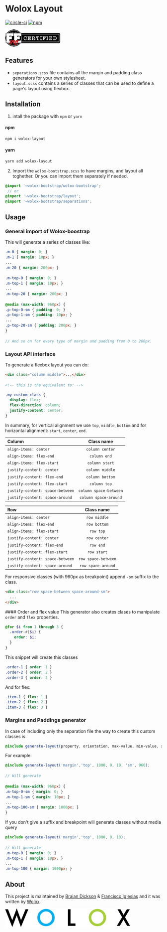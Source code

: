 # Wolox Layout

[![circle-ci](https://img.shields.io/circleci/project/github/Wolox/wolox-layout.svg)](https://circleci.com/gh/Wolox/wolox-layout)
[![npm](https://img.shields.io/npm/v/wolox-layout.svg)](https://www.npmjs.com/package/wolox-layout)

[![FEArmy](./assets/FEA_icon.png)](https://github.com/orgs/Wolox/teams/front-end-army/members)

## Features

* `separations.scss` file contains all the margin and padding class generators for your own stylesheet.
* `layout.scss` contains a series of classes that can be used to define a page's layout using flexbox.

## Installation

1.  intall the package with `npm` or `yarn`

#### npm

```bash
npm i wolox-layout
```

#### yarn

```bash
yarn add wolox-layout
```

2. Import the `wolox-bootstrap.scss` to have margins, and layout all toghether. Or you can import them separately if needed.

```scss
@import '~wolox-bootstrap/wolox-bootstrap';
 // or
@import '~wolox-bootstrap/layout';
@import '~wolox-bootstrap/separations';
```

## Usage

### General import of Wolox-boostrap

This will generate a series of classes like:
```scss
.m-0 { margin: 0; }
.m-1 { margin: 10px; }
...
.m-20 { margin: 200px; }

.m-top-0 { margin: 0; }
.m-top-1 { margin: 10px; }
...
.m-top-20 { margin: 200px; }

@media (max-width: 960px) {
.p-top-0-sm { padding: 0; }
.p-top-1-sm { padding: 10px; }
...
.p-top-20-sm { padding: 200px; }
}

// And so on for every type of margin and padding from 0 to 200px.
```
### Layout API interface
To generate a flexbox layout you can do:
```html
<div class="column middle">...</div>

<!-- this is the equivalent to: -->
```
```scss
.my-custom-class {
  display: flex;
  flex-direction: column;
  justify-content: center;
}
```

In summary, for vertical alignment we use `top`, `middle`, `bottom` and for horizontal alignment: `start`, `center`, `end`.

| Column  | Class name  |
| :------------ |:---------------:|
| `align-items: center`      | `column center` |
| `align-items: flex-end`      | `column end` |
| `align-items: flex-start`      | `column start` |
| `justify-content: center`      | `column middle` |
| `justify-content: flex-end`      | `column bottom` |
| `justify-content: flex-start`      | `column top` |
| `justify-content: space-between`      | `column space-between` |
| `justify-content: space-around`      | `column space-around` |


| Row  | Class name  |
| :------------ |:---------------:|
| `align-items: center`      | `row middle` |
| `align-items: flex-end`      | `row bottom` |
| `align-items: flex-start`      | `row top` |
| `justify-content: center`      | `row center` |
| `justify-content: flex-end`      | `row end` |
| `justify-content: flex-start`      | `row start` |
| `justify-content: space-between`      | `row space-between` |
| `justify-content: space-around`      | `row space-around` |

For responsive classes (with 960px as breakpoint) append `-sm` suffix to the class.


```html
<div class="row space-between space-around-sm">
  ...
</div>
```

#### Order and flex value
This generator also creates clases to manipulate `order` and `flex` properties.

```scss
@for $i from 1 through 3 {
  .order-#{$i} {
    order: $i;
  }
}
```
This snippet will create this classes

```scss
.order-1 { order: 1 }
.order-2 { order: 2 }
.order-3 { order: 3 }
```

And for flex:
```scss
.item-1 { flex: 1 }
.item-2 { flex: 2 }
.item-3 { flex: 3 }
```

### Margins and Paddings generator
In case of including only the separation file the way to create this custom classes is
```scss
@include generate-layout(property, orientation, max-value, min-value, scale, suffix, breakpoint);
```

For example:
```scss
@include generate-layout('margin','top', 1000, 0, 10, 'sm', 960);

// Will generate

@media (max-width: 960px) {
.m-top-0-sm { margin: 0; }
.m-top-1-sm { margin: 10px; }
...
.m-top-100-sm { margin: 1000px; }
}
```

If you don't give a suffix and breakpoint will generate classes without media query

```scss
@include generate-layout('margin','top', 1000, 0, 10);

// Will generate
.m-top-0 { margin: 0; }
.m-top-1 { margin: 10px; }
...
.m-top-100 { margin: 1000px; }
```
## About

This project is maintained by [Braian Dickson](https://github.com/braiandickson) & [Francisco Iglesias](https://github.com/frankiglesias) and it was written by [Wolox](http://www.wolox.com.ar).

![Wolox](https://raw.githubusercontent.com/Wolox/press-kit/master/logos/logo_banner.png)
